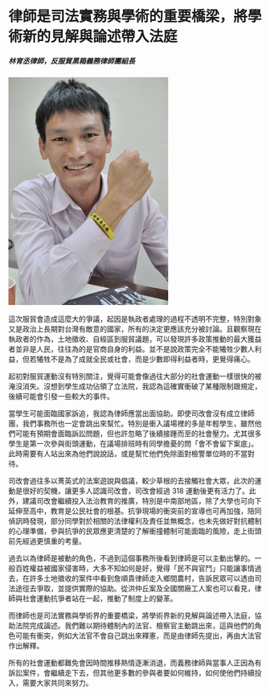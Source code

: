 # 律師是司法實務與學術的重要橋梁，將學術新的見解與論述帶入法庭

##### 林育丞律師，反服貿黑箱義務律師團組長

![林育丞](images/20.jpg)

這次服貿會造成這麼大的爭議，起因是執政者處理的過程不透明不完整，特別對象又是政治上長期對台灣有敵意的國家，所有的決定更應該充分被討論。且觀察現在執政者的作為，土地徵收、自經區到服貿議題，可以發現許多政策推動的最大獲益者並非是人民，往往為的是官商自身的利益。並不是說政策完全不能犧牲少數人利益，但若犧牲不是為了成就全民或社會，而是少數即得利益者時，更覺得痛心。

起初對服貿運動沒有特別關注，覺得可能會像過往大部分的社會運動一樣很快的被淹沒消失。沒想到學生成功佔領了立法院，我認為這確實衝破了某種限制跟規定，後續可能會引發一些較大的事件。

當學生可能面臨國家訴追，我認為律師應當出面協助。即使司改會沒有成立律師團，我們事務所也一定會跳出來幫忙。特別是衝入議場裡的多是年輕學生，雖然他們可能有預期會面臨訴訟問題，但也許忽略了後續接踵而至的社會壓力。尤其很多學生是第一次參與街頭運動，在議場排班時有同學擔憂的問「會不會留下案底」。此時需要有人站出來為他們說說話，或是幫忙他們免除面對檢警單位時的不當對待。

司改會過往多以菁英式的法案遊說與倡議，較少草根的去接觸社會大眾，此次的運動是很好的契機，讓更多人認識司改會，司改會經過 318 運動後更有活力了。此外，建議司改會繼續投入法治教育的推廣，特別是中南部地區，除了大學也可向下延伸至高中，教育是公民社會的根基。抗爭現場的衝突前的宣導也可再加強，陪同偵訊時發現，部分同學對於相關的法律權利及責任並無概念，也未先做好對抗體制的心理準備，參與抗爭的民眾應更清楚的了解衝撞體制可能面臨的風險，走上街頭前先經過更慎重的考量。

過去以為律師是被動的角色，不過到這個事務所後看到律師是可以主動出擊的。一般百姓權益被國家侵害時，大多不知如何是好，覺得「民不與官鬥」只能讓事情過去，在許多土地徵收的案件中看到詹順貴律師走入鄉間農村，告訴民眾可以透由司法途徑去爭取，並提供實際的協助。從洪仲丘案及全國關廠工人案也可以看見，律師與社會運動抗爭者站在一起，推動了制度上的變革。

而律師也是司法實務與學術界的重要橋梁，將學術界新的見解與論述帶入法庭，協助法院完成論述。我們難以期待體制內的法官、檢察官主動跳出來，這與他們的角色可能有衝突，例如大法官不會自己跳出來釋憲，而是由律師先提出，再由大法官作出解釋。

所有的社會運動都難免會因時間推移熱情逐漸消退，而義務律師與當事人正因為有訴訟案件，會繼續走下去，但其他更多數的參與者要如何維持，如何使他們持續投入，需要大家共同來努力。
